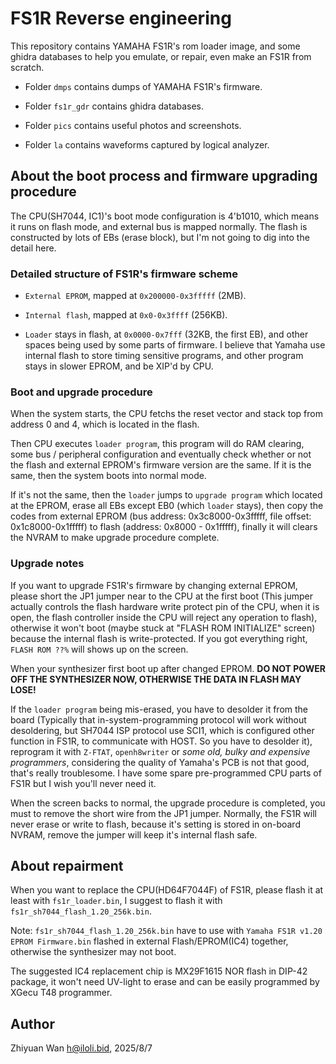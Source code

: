 # FS1R Reverse engineering

This repository contains YAMAHA FS1R's rom loader image, and some ghidra databases to help you emulate, or repair, even make an FS1R from scratch.

* Folder `dmps` contains dumps of YAMAHA FS1R's firmware.

* Folder `fs1r_gdr` contains ghidra databases.

* Folder `pics` contains useful photos and screenshots.

* Folder `la` contains waveforms captured by logical analyzer.

## About the boot process and firmware upgrading procedure

The CPU(SH7044, IC1)'s boot mode configuration is 4'b1010, which means it runs on flash mode, and external bus is mapped normally. The flash is constructed by lots of EBs (erase block), but I'm not going to dig into the detail here.

### Detailed structure of FS1R's firmware scheme

* `External EPROM`, mapped at `0x200000-0x3fffff` (2MB).

* `Internal flash`, mapped at `0x0-0x3ffff` (256KB).

* `Loader` stays in flash, at `0x0000-0x7fff` (32KB, the first EB), and other spaces being used by some parts of firmware. I believe that Yamaha use internal flash to store timing sensitive programs, and other program stays in slower EPROM, and be XIP'd by CPU. 


### Boot and upgrade procedure

When the system starts, the CPU fetchs the reset vector and stack top from address 0 and 4, which is located in the flash.

Then CPU executes `loader program`, this program will do RAM clearing, some bus / peripheral configuration and eventually check whether or not the flash and external EPROM's firmware version are the same. If it is the same, then the system boots into normal mode. 

If it's not the same, then the `loader` jumps to `upgrade program` which located at the EPROM, erase all EBs except EB0 (which `loader` stays), then copy the codes from external EPROM (bus address: 0x3c8000-0x3fffff, file offset: 0x1c8000-0x1fffff) to flash (address: 0x8000 - 0x1fffff), finally it will clears the NVRAM to make upgrade procedure complete.

### Upgrade notes

If you want to upgrade FS1R's firmware by changing external EPROM, please short the JP1 jumper near to the CPU at the first boot (This jumper actually controls the flash hardware write protect pin of the CPU, when it is open, the flash controller inside the CPU will reject any operation to flash), otherwise it won't boot (maybe stuck at "FLASH ROM INITIALIZE" screen) because the internal flash is write-protected. If you got everything right, `FLASH ROM ??%` will shows up on the screen. 

When your synthesizer first boot up after changed EPROM. **DO NOT POWER OFF THE SYNTHESIZER NOW, OTHERWISE THE DATA IN FLASH MAY LOSE!** 

If the `loader program` being mis-erased, you have to desolder it from the board (Typically that in-system-programming protocol will work without desoldering, but SH7044 ISP protocol use SCI1, which is configured other function in FS1R, to communicate with HOST. So you have to desolder it), reprogram it with `Z-FTAT`, `openh8writer` or *some old, bulky and expensive programmers*, considering the quality of Yamaha's PCB is not that good, that's really troublesome. I have some spare pre-programmed CPU parts of FS1R but I wish you'll never need it.

When the screen backs to normal, the upgrade procedure is completed, you must to remove the short wire from the JP1 jumper. Normally, the FS1R will never erase or write to flash, because it's setting is stored in on-board NVRAM, remove the jumper will keep it's internal flash safe. 


## About repairment

When you want to replace the CPU(HD64F7044F) of FS1R, please flash it at least with `fs1r_loader.bin`, I suggest to flash it with `fs1r_sh7044_flash_1.20_256k.bin`.

Note: `fs1r_sh7044_flash_1.20_256k.bin` have to use with `Yamaha FS1R v1.20 EPROM Firmware.bin` flashed in external Flash/EPROM(IC4) together, otherwise the synthesizer may not boot.

The suggested IC4 replacement chip is MX29F1615 NOR flash in DIP-42 package, it won't need UV-light to erase and can be easily programmed by XGecu T48 programmer.


## Author

Zhiyuan Wan <h@iloli.bid>, 2025/8/7
